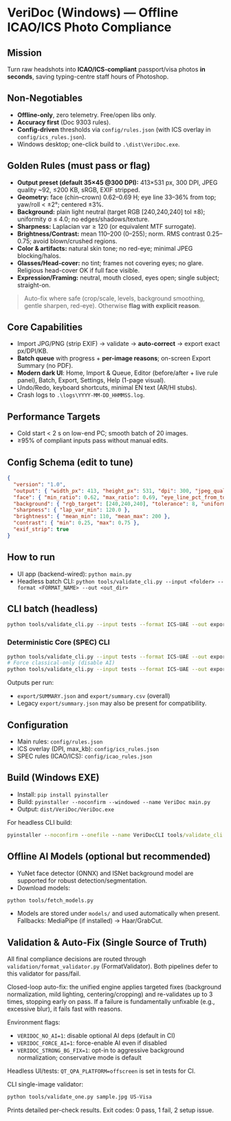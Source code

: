# VeriDoc (Windows) — Offline ICAO/ICS Photo Compliance

## Mission
Turn raw headshots into **ICAO/ICS-compliant** passport/visa photos **in seconds**, saving typing-centre staff hours of Photoshop.

## Non-Negotiables
- **Offline-only**, zero telemetry. Free/open libs only.
- **Accuracy first** (Doc 9303 rules).
- **Config-driven** thresholds via `config/rules.json` (with ICS overlay in `config/ics_rules.json`).
- Windows desktop; one-click build to `.\dist\VeriDoc.exe`.

## Golden Rules (must pass or flag)
- **Output preset (default 35×45 @300 DPI):** 413×531 px, 300 DPI, JPEG quality ~92, ≤200 KB, sRGB, EXIF stripped.
- **Geometry:** face (chin–crown) 0.62–0.69 H; eye line 33–36% from top; yaw/roll < ±2°; centered ±3%.
- **Background:** plain light neutral (target RGB [240,240,240] tol ±8); uniformity σ ≤ 4.0; no edges/shadows/texture.
- **Sharpness:** Laplacian var ≥ 120 (or equivalent MTF surrogate).
- **Brightness/Contrast:** mean 110–200 (0–255); norm. RMS contrast 0.25–0.75; avoid blown/crushed regions.
- **Color & artifacts:** natural skin tone; no red-eye; minimal JPEG blocking/halos.
- **Glasses/Head-cover:** no tint; frames not covering eyes; no glare. Religious head-cover OK if full face visible.
- **Expression/Framing:** neutral, mouth closed, eyes open; single subject; straight-on.

> Auto-fix where safe (crop/scale, levels, background smoothing, gentle sharpen, red-eye). Otherwise **flag with explicit reason**.

## Core Capabilities
- Import JPG/PNG (strip EXIF) → validate → **auto-correct** → export exact px/DPI/KB.
- **Batch queue** with progress + **per-image reasons**; on-screen Export Summary (no PDF).
- **Modern dark UI**: Home, Import & Queue, Editor (before/after + live rule panel), Batch, Export, Settings, Help (1-page visual).
- Undo/Redo, keyboard shortcuts, minimal EN text (AR/HI stubs).
- Crash logs to `.\logs\YYYY-MM-DD_HHMMSS.log`.

## Performance Targets
- Cold start < 2 s on low-end PC; smooth batch of 20 images.
- ≥95% of compliant inputs pass without manual edits.

## Config Schema (edit to tune)
```json
{
  "version": "1.0",
  "output": { "width_px": 413, "height_px": 531, "dpi": 300, "jpeg_quality": 92, "max_kb": 200 },
  "face": { "min_ratio": 0.62, "max_ratio": 0.69, "eye_line_pct_from_top": [0.33, 0.36], "max_rotation_deg": 2.0 },
  "background": { "rgb_target": [240,240,240], "tolerance": 8, "uniformity_sigma_max": 4.0 },
  "sharpness": { "lap_var_min": 120.0 },
  "brightness": { "mean_min": 110, "mean_max": 200 },
  "contrast": { "min": 0.25, "max": 0.75 },
  "exif_strip": true
}
```

## How to run
- UI app (backend-wired): `python main.py`
- Headless batch CLI: `python tools/validate_cli.py --input <folder> --format <FORMAT_NAME> --out <out_dir>`

## CLI batch (headless)
```bash
python tools/validate_cli.py --input tests --format ICS-UAE --out export
```

### Deterministic Core (SPEC) CLI
```bash
python tools/validate_cli.py --input tests --format ICS-UAE --out export --core --rules config/icao_rules.json
# Force classical-only (disable AI)
python tools/validate_cli.py --input tests --format ICS-UAE --out export --core --rules config/icao_rules.json --no-ai
```
Outputs per run:
- `export/SUMMARY.json` and `export/summary.csv` (overall)
- Legacy `export/summary.json` may also be present for compatibility.

## Configuration
- Main rules: `config/rules.json`
- ICS overlay (DPI, max_kb): `config/ics_rules.json`
- SPEC rules (ICAO/ICS): `config/icao_rules.json`

## Build (Windows EXE)
- Install: `pip install pyinstaller`
- Build: `pyinstaller --noconfirm --windowed --name VeriDoc main.py`
- Output: `dist/VeriDoc/VeriDoc.exe`

For headless CLI build:
```bat
pyinstaller --noconfirm --onefile --name VeriDocCLI tools/validate_cli.py
```

## Offline AI Models (optional but recommended)
- YuNet face detector (ONNX) and ISNet background model are supported for robust detection/segmentation.
- Download models:
```bash
python tools/fetch_models.py
```
- Models are stored under `models/` and used automatically when present. Fallbacks: MediaPipe (if installed) → Haar/GrabCut.

## Validation & Auto-Fix (Single Source of Truth)

All final compliance decisions are routed through `validation/format_validator.py` (FormatValidator). Both pipelines defer to this validator for pass/fail.

Closed-loop auto-fix: the unified engine applies targeted fixes (background normalization, mild lighting, centering/cropping) and re-validates up to 3 times, stopping early on pass. If a failure is fundamentally unfixable (e.g., excessive blur), it fails fast with reasons.

Environment flags:
- `VERIDOC_NO_AI=1`: disable optional AI deps (default in CI)
- `VERIDOC_FORCE_AI=1`: force-enable AI even if disabled
- `VERIDOC_STRONG_BG_FIX=1`: opt-in to aggressive background normalization; conservative mode is default

Headless UI/tests: `QT_QPA_PLATFORM=offscreen` is set in tests for CI.

CLI single-image validator:
```bash
python tools/validate_one.py sample.jpg US-Visa
```
Prints detailed per-check results. Exit codes: 0 pass, 1 fail, 2 setup issue.
